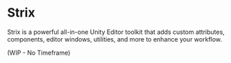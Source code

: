 # Strix
Strix is a powerful all-in-one Unity Editor toolkit that adds custom attributes, components, editor windows, utilities, and more to enhance your workflow.

(WIP - No Timeframe)